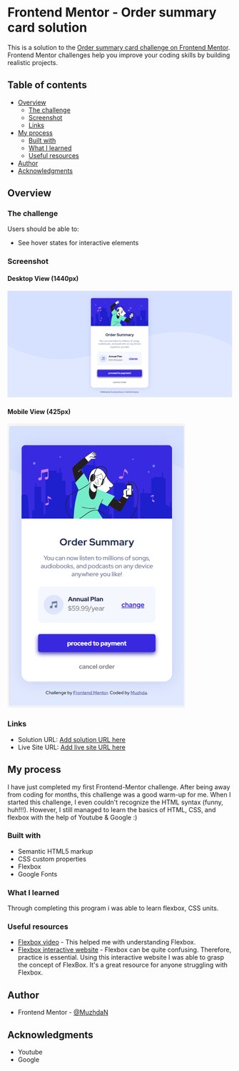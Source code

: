 # Frontend Mentor - Order summary card solution

This is a solution to the [Order summary card challenge on Frontend Mentor](https://www.frontendmentor.io/challenges/order-summary-component-QlPmajDUj). Frontend Mentor challenges help you improve your coding skills by building realistic projects. 

## Table of contents

- [Overview](#overview)
  - [The challenge](#the-challenge)
  - [Screenshot](#screenshot)
  - [Links](#links)
- [My process](#my-process)
  - [Built with](#built-with)
  - [What I learned](#what-i-learned)
  - [Useful resources](#useful-resources)
- [Author](#author)
- [Acknowledgments](#acknowledgments)



## Overview

### The challenge

Users should be able to:

- See hover states for interactive elements

### Screenshot

#### Desktop View (1440px)
![](Desktop_view_1440px.PNG)

#### Mobile View (425px)
![](425px_mobile_view.PNG)


### Links

- Solution URL: [Add solution URL here](https://your-solution-url.com)
- Live Site URL: [Add live site URL here](https://your-live-site-url.com)

## My process

 I have just completed my first Frontend-Mentor challenge. After being away from coding for months, this challenge was a good warm-up for me. When I started this challenge, I even couldn't recognize the HTML syntax (funny, huh!!!). However,  I still managed to learn the basics of HTML, CSS, and flexbox with the help of Youtube & Google :) 


### Built with

- Semantic HTML5 markup
- CSS custom properties
- Flexbox
- Google Fonts

### What I learned
Through completing this program i was able to learn flexbox, CSS units.



### Useful resources

- [Flexbox video](https://www.youtube.com/watch?v=FTlczfR82mQ&t=381s) - This helped me with understanding Flexbox. 
- [Flexbox interactive website](https://flexboxfroggy.com/) - Flexbox can be quite confusing. Therefore, practice is essential. Using this interactive website I was able to grasp the concept of FlexBox.  It's a great resource for anyone struggling with Flexbox.


## Author

- Frontend Mentor - [@MuzhdaN](https://www.frontendmentor.io/profile/MuzhdaN)




## Acknowledgments

- Youtube 
- Google
